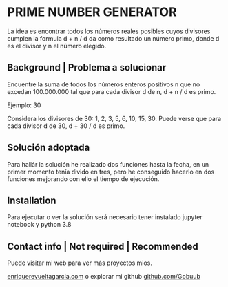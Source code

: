 
# PRIME NUMBER GENERATOR

La idea es encontrar todos los números reales posibles cuyos divisores cumplen la formula d + n / d da como resultado un número primo, donde d es el divisor y n el número elegido.

## Background | Problema a solucionar

Encuentre la suma de todos los números enteros positivos n que no excedan 100.000.000 tal que para cada divisor d de n, d + n / d es primo.

Ejemplo: 30

Considera los divisores de 30: 1, 2, 3, 5, 6, 10, 15, 30. Puede verse que para cada divisor d de 30, d + 30 / d es primo.


## Solución adoptada

Para hallár la solución he realizado dos funciones hasta la fecha, en un primer momento tenía divido en tres, pero he conseguido hacerlo en dos funciones mejorando con ello el tiempo de ejecución.

## Installation

Para ejecutar o ver la solución será necesario tener instalado jupyter notebook y python 3.8

## Contact info | Not required | Recommended

Puede visitar mi web para ver más proyectos mios.

[enriquerevueltagarcia.com](url)
o explorar mi github
[github.com/Gobuub](url)




